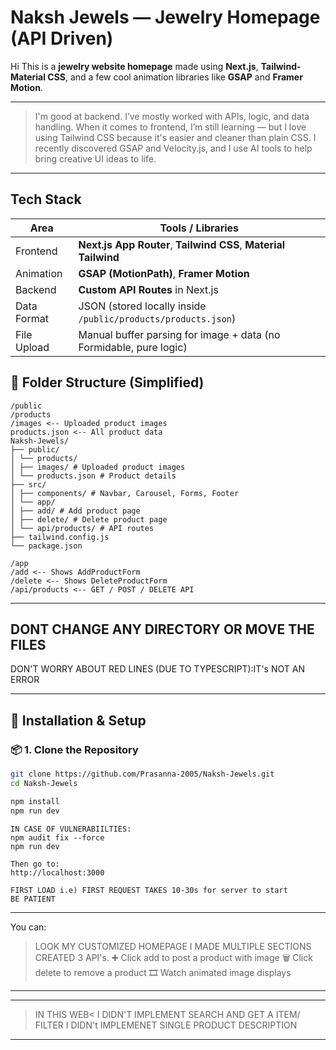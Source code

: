 # Naksh Jewels — Jewelry Homepage (API Driven)

Hi 
This is a **jewelry website homepage** made using **Next.js**, **Tailwind-Material CSS**, and a few cool animation libraries like **GSAP** and **Framer Motion**.

---


>  I'm good at backend. I’ve mostly worked with APIs, logic, and data handling. 
>  When it comes to frontend, I’m still learning — but I love using Tailwind CSS because it's easier and cleaner than plain CSS. 
>  I recently discovered GSAP and Velocity.js, and I use AI tools to help bring creative UI ideas to life.

---

##  Tech Stack

| Area         | Tools / Libraries |
|--------------|-------------------|
| Frontend     | **Next.js App Router**, **Tailwind CSS**, **Material Tailwind** |
| Animation    | **GSAP (MotionPath)**, **Framer Motion** |
| Backend      | **Custom API Routes** in Next.js |
| Data Format  | JSON (stored locally inside `/public/products/products.json`) |
| File Upload  | Manual buffer parsing for image + data (no Formidable, pure logic) |



## 📁 Folder Structure (Simplified)
~~~
/public
/products
/images <-- Uploaded product images
products.json <-- All product data
Naksh-Jewels/
├── public/
│ └── products/
│ ├── images/ # Uploaded product images
│ └── products.json # Product details
├── src/
│ ├── components/ # Navbar, Carousel, Forms, Footer
│ └── app/
│ ├── add/ # Add product page
│ ├── delete/ # Delete product page
│ └── api/products/ # API routes
├── tailwind.config.js
└── package.json

/app
/add <-- Shows AddProductForm
/delete <-- Shows DeleteProductForm
/api/products <-- GET / POST / DELETE API
~~~


---
DONT CHANGE ANY DIRECTORY OR MOVE THE FILES 
---
DON'T WORRY ABOUT RED LINES (DUE TO TYPESCRIPT):IT's NOT AN ERROR


---

## 🔧 Installation & Setup

### 📦 1. Clone the Repository

```bash
git clone https://github.com/Prasanna-2005/Naksh-Jewels.git
cd Naksh-Jewels

npm install
npm run dev
```

```
IN CASE OF VULNERABIILTIES:
npm audit fix --force
npm run dev
```

```
Then go to:
http://localhost:3000

FIRST LOAD i.e) FIRST REQUEST TAKES 10-30s for server to start
BE PATIENT
```
---

You can:
>LOOK MY CUSTOMIZED HOMEPAGE 
>I MADE MULTIPLE SECTIONS
>CREATED 3 API's.
>➕ Click add to post a product with image
>🗑️ Click delete to remove a product
>🎞️ Watch animated image displays
---


---


>IN THIS WEB< I DIDN'T IMPLEMENT SEARCH AND GET A ITEM/ FILTER
>I DIDN't IMPLEMENET SINGLE PRODUCT DESCRIPTION

---
